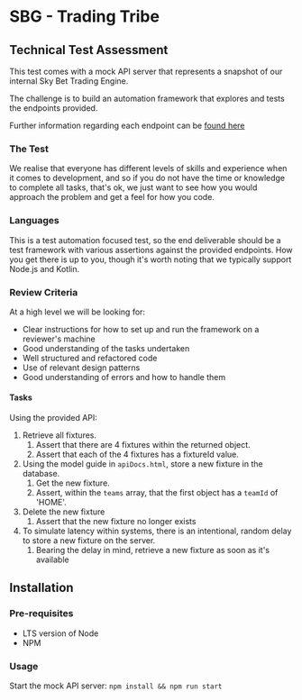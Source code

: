 # SBG - Trading Tribe
## Technical Test Assessment

This test comes with a mock API server that represents a snapshot of our internal Sky Bet Trading Engine.

The challenge is to build an automation framework that explores and tests the endpoints provided.

Further information regarding each endpoint can be [found here](./apiDocs.html)

### The Test

We realise that everyone has different levels of skills and experience when it comes to development, and so if you do not have the time or knowledge to complete all tasks, that's ok, we just want to see how you would approach the problem and get a feel for how you code.

### Languages
This is a test automation focused test, so the end deliverable should be a test framework with various assertions against the provided endpoints. How you get there is up to you, though it's worth noting that we typically support Node.js and Kotlin.

### Review Criteria
At a high level we will be looking for:

* Clear instructions for how to set up and run the framework on a reviewer's machine
* Good understanding of the tasks undertaken
* Well structured and refactored code
* Use of relevant design patterns
* Good understanding of errors and how to handle them

#### Tasks

Using the provided API:

1. Retrieve all fixtures.
    1. Assert that there are 4 fixtures within the returned object.
    2. Assert that each of the 4 fixtures has a fixtureId value.
2. Using the model guide in `apiDocs.html`, store a new fixture in the database.
    1. Get the new fixture.
    2. Assert, within the `teams` array, that the first object has a `teamId` of 'HOME'.
3. Delete the new fixture
    1. Assert that the new fixture no longer exists
4. To simulate latency within systems, there is an intentional, random delay to store a new fixture on the server. 
    1. Bearing the delay in mind, retrieve a new fixture as soon as it's available
 

## Installation
### Pre-requisites
* LTS version of Node
* NPM

### Usage
Start the mock API server:
`npm install && npm run start`

